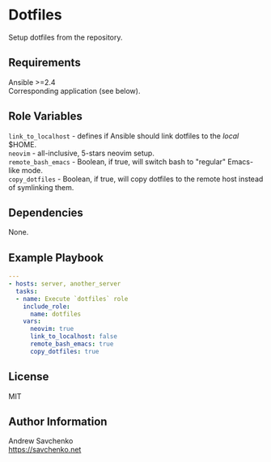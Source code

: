 Dotfiles
=========
Setup dotfiles from the repository.

Requirements
------------
Ansible >=2.4  
Corresponding application (see below).

Role Variables
--------------
`link_to_localhost` - defines if Ansible should link dotfiles to the _local_ $HOME.  
`neovim` - all-inclusive, 5-stars neovim setup.  
`remote_bash_emacs` - Boolean, if true, will switch bash to "regular" Emacs-like mode.  
`copy_dotfiles` - Boolean, if true, will copy dotfiles to the remote host instead of symlinking them. 

Dependencies
------------
None.

Example Playbook
----------------
```yaml
---
- hosts: server, another_server
  tasks:
  - name: Execute `dotfiles` role
    include_role:
      name: dotfiles
    vars:
      neovim: true
      link_to_localhost: false
      remote_bash_emacs: true
      copy_dotfiles: true
```

License
-------
MIT

Author Information
------------------
Andrew Savchenko  
https://savchenko.net
